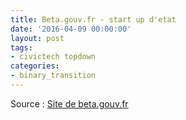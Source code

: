 ```yaml
---
title: Beta.gouv.fr - start up d'etat
date: '2016-04-09 00:00:00'
layout: post
tags:
- civictech topdown
categories:
- binary_transition
---
```



Source : [Site de beta.gouv.fr][beta.gouv.fr]


[beta.gouv.fr]: https://beta.gouv.fr/startups

